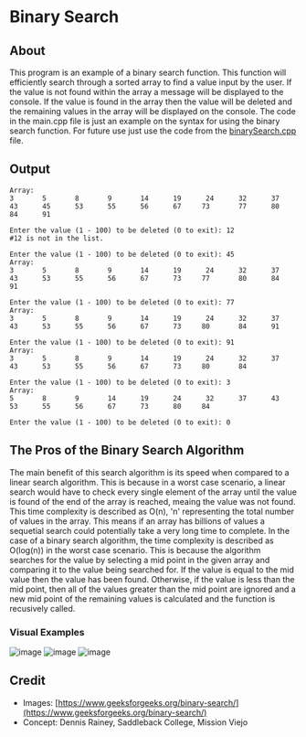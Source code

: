 # Binary Search
## About
This program is an example of a binary search function. This function will efficiently search through a sorted array to find a value input by the user. If the value is not found within the array a message will be displayed to the console. If the value is found in the array then the value will be deleted and the remaining values in the array will be displayed on the console. The code in the main.cpp file is just an example on the syntax for using the binary search function. For future use just use the code from the [binarySearch.cpp](binarySearch.cpp) file. 

## Output
```
Array:
3       5       8       9       14      19      24      32      37      43      45      53      55      56      67     73       77      80      84      91

Enter the value (1 - 100) to be deleted (0 to exit): 12
#12 is not in the list.

Enter the value (1 - 100) to be deleted (0 to exit): 45
Array:
3       5       8       9       14      19      24      32      37      43      53      55      56      67      73     77       80      84      91

Enter the value (1 - 100) to be deleted (0 to exit): 77
Array:
3       5       8       9       14      19      24      32      37      43      53      55      56      67      73     80       84      91

Enter the value (1 - 100) to be deleted (0 to exit): 91
Array:
3       5       8       9       14      19      24      32      37      43      53      55      56      67      73     80       84

Enter the value (1 - 100) to be deleted (0 to exit): 3
Array:
5       8       9       14      19      24      32      37      43      53      55      56      67      73      80     84

Enter the value (1 - 100) to be deleted (0 to exit): 0
```
## The Pros of the Binary Search Algorithm
The main benefit of this search algorithm is its speed when compared to a linear search algorithm. This is because in a worst case scenario, a linear search would have to check every single element of the array until the value is found of the end of the array is reached, meaing the value was not found. This time complexity is described as O(n), 'n' representing the total number of values in the array. This means if an array has billions of values a sequetial search could potentially take a very long time to complete. In the case of a binary search algorithm, the time complexity is described as O(log(n)) in the worst case scenario. This is because the algorithm searches for the value by selecting a mid point in the given array and comparing it to the value being searched for. If the value is equal to the mid value then the value has been found. Otherwise, if the value is less than the mid point, then all of the values greater than the mid point are ignored and a new mid point of the remaining values is calculated and the function is recusively called.

### Visual Examples
![image](https://github.com/JusDooEt/Binary-Search/assets/152052216/29b6bb99-a8c3-4017-9a2d-d6509fb09b31)
![image](https://github.com/JusDooEt/Binary-Search/assets/152052216/841441e0-9a9c-469e-8687-8d3e90abddcd)
![image](https://github.com/JusDooEt/Binary-Search/assets/152052216/7f5977f6-369c-483b-8ec1-5e7220d993a3)


## Credit
- Images: [https://www.geeksforgeeks.org/binary-search/](https://www.geeksforgeeks.org/binary-search/)
- Concept: Dennis Rainey, Saddleback College, Mission Viejo
